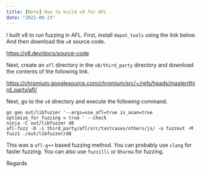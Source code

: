 ```yaml
---
title: [Note] How to build v8 for AFL
date: "2022-08-23"
---
```


I built v8 to run fuzzing in AFL.
First, install `depot_tools` using the link below.
And then download the `v8` source code.

https://v8.dev/docs/source-code

Next, create an `afl` directory in the `v8/third_party` directory and download the contents of the following link.

https://chromium.googlesource.com/chromium/src/+/refs/heads/master/third_party/afl/

Next, go to the `v8` directory and execute the following command.

```
gn gen out/libfuzzer '--args=use_afl=true is_asan=true optimize_for_fuzzing = true ' --check
ninja -C out/libfuzzer d8
afl-fuzz -D -i third_party/afl/src/testcases/others/js/ -o fuzzout -M fuzz1 ./out/libfuzzer/d8
```

This was a `afl-g++` based fuzzing method.
You can probably use `clang` for faster fuzzing.
You can also use `fuzzilli` or `Dharma` for fuzzing.

Regards